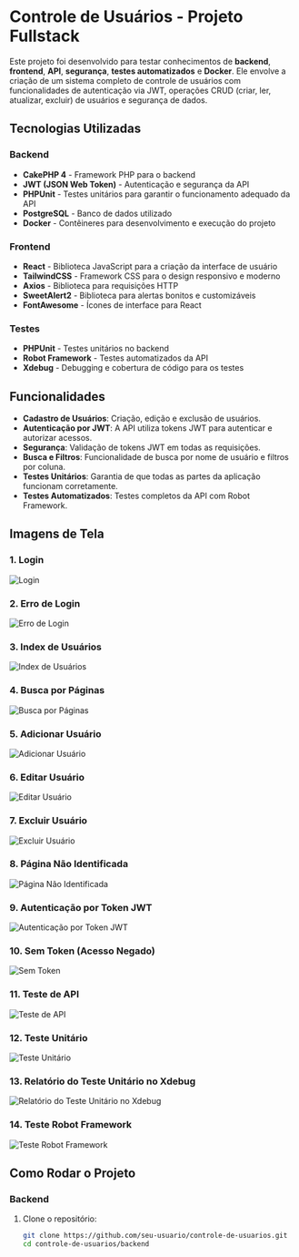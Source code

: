 # Controle de Usuários - Projeto Fullstack

Este projeto foi desenvolvido para testar conhecimentos de **backend**, **frontend**, **API**, **segurança**, **testes automatizados** e **Docker**. Ele envolve a criação de um sistema completo de controle de usuários com funcionalidades de autenticação via JWT, operações CRUD (criar, ler, atualizar, excluir) de usuários e segurança de dados.

## Tecnologias Utilizadas

### Backend
- **CakePHP 4** - Framework PHP para o backend
- **JWT (JSON Web Token)** - Autenticação e segurança da API
- **PHPUnit** - Testes unitários para garantir o funcionamento adequado da API
- **PostgreSQL** - Banco de dados utilizado
- **Docker** - Contêineres para desenvolvimento e execução do projeto

### Frontend
- **React** - Biblioteca JavaScript para a criação da interface de usuário
- **TailwindCSS** - Framework CSS para o design responsivo e moderno
- **Axios** - Biblioteca para requisições HTTP
- **SweetAlert2** - Biblioteca para alertas bonitos e customizáveis
- **FontAwesome** - Ícones de interface para React

### Testes
- **PHPUnit** - Testes unitários no backend
- **Robot Framework** - Testes automatizados da API
- **Xdebug** - Debugging e cobertura de código para os testes

## Funcionalidades

- **Cadastro de Usuários**: Criação, edição e exclusão de usuários.
- **Autenticação por JWT**: A API utiliza tokens JWT para autenticar e autorizar acessos.
- **Segurança**: Validação de tokens JWT em todas as requisições.
- **Busca e Filtros**: Funcionalidade de busca por nome de usuário e filtros por coluna.
- **Testes Unitários**: Garantia de que todas as partes da aplicação funcionam corretamente.
- **Testes Automatizados**: Testes completos da API com Robot Framework.

## Imagens de Tela

### 1. Login

![Login](https://i.imgur.com/H4ddNoH.png)

### 2. Erro de Login

![Erro de Login](https://i.imgur.com/PZe2zcv.png)

### 3. Index de Usuários

![Index de Usuários](https://i.imgur.com/Eumf8cu.png)

### 4. Busca por Páginas

![Busca por Páginas](https://i.imgur.com/2UpnrrR.png)

### 5. Adicionar Usuário

![Adicionar Usuário](https://i.imgur.com/3l5YCb3.png)

### 6. Editar Usuário

![Editar Usuário](https://i.imgur.com/1EZ4lrH.png)

### 7. Excluir Usuário

![Excluir Usuário](https://i.imgur.com/uijYxOO.png)

### 8. Página Não Identificada

![Página Não Identificada](https://i.imgur.com/29trh9G.png)

### 9. Autenticação por Token JWT

![Autenticação por Token JWT](https://i.imgur.com/J6Y5RUX.png)

### 10. Sem Token (Acesso Negado)

![Sem Token](https://i.imgur.com/j7M2MTe.png)

### 11. Teste de API

![Teste de API](https://i.imgur.com/gawyNPh.png)

### 12. Teste Unitário

![Teste Unitário](https://i.imgur.com/AVhgT4r.png)

### 13. Relatório do Teste Unitário no Xdebug

![Relatório do Teste Unitário no Xdebug](https://i.imgur.com/ehhg6wP.png)

### 14. Teste Robot Framework

![Teste Robot Framework](https://i.imgur.com/ubqVjLq.png)

## Como Rodar o Projeto

### Backend
1. Clone o repositório:
   ```bash
   git clone https://github.com/seu-usuario/controle-de-usuarios.git
   cd controle-de-usuarios/backend
